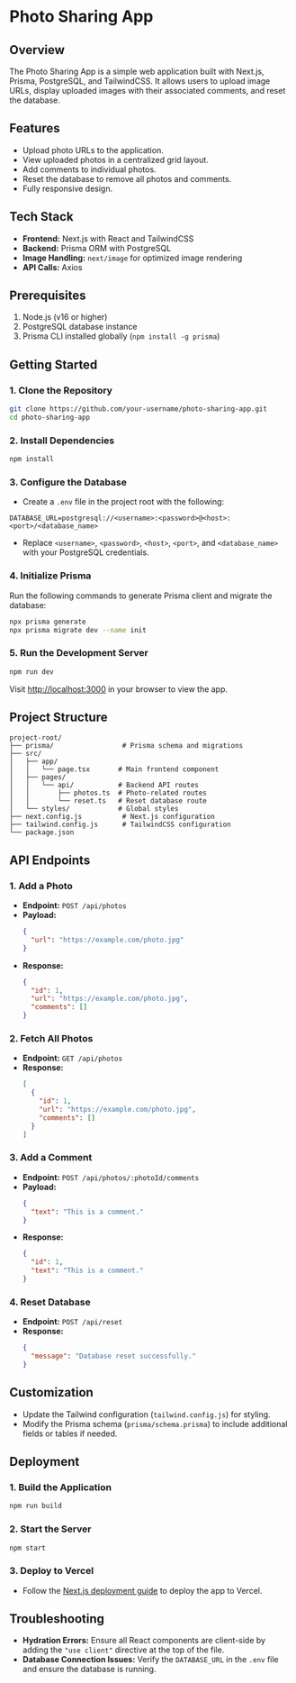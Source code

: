 # Photo Sharing App

## Overview
The Photo Sharing App is a simple web application built with Next.js, Prisma, PostgreSQL, and TailwindCSS. It allows users to upload image URLs, display uploaded images with their associated comments, and reset the database.

## Features
- Upload photo URLs to the application.
- View uploaded photos in a centralized grid layout.
- Add comments to individual photos.
- Reset the database to remove all photos and comments.
- Fully responsive design.

## Tech Stack
- **Frontend:** Next.js with React and TailwindCSS
- **Backend:** Prisma ORM with PostgreSQL
- **Image Handling:** `next/image` for optimized image rendering
- **API Calls:** Axios

## Prerequisites
1. Node.js (v16 or higher)
2. PostgreSQL database instance
3. Prisma CLI installed globally (`npm install -g prisma`)

## Getting Started

### 1. Clone the Repository
```bash
git clone https://github.com/your-username/photo-sharing-app.git
cd photo-sharing-app
```

### 2. Install Dependencies
```bash
npm install
```

### 3. Configure the Database
- Create a `.env` file in the project root with the following:

```env
DATABASE_URL=postgresql://<username>:<password>@<host>:<port>/<database_name>
```
- Replace `<username>`, `<password>`, `<host>`, `<port>`, and `<database_name>` with your PostgreSQL credentials.

### 4. Initialize Prisma
Run the following commands to generate Prisma client and migrate the database:
```bash
npx prisma generate
npx prisma migrate dev --name init
```

### 5. Run the Development Server
```bash
npm run dev
```
Visit [http://localhost:3000](http://localhost:3000) in your browser to view the app.

## Project Structure
```
project-root/
├── prisma/                 # Prisma schema and migrations
├── src/
│   ├── app/
│   │   └── page.tsx       # Main frontend component
│   ├── pages/
│   │   └── api/           # Backend API routes
│   │       ├── photos.ts  # Photo-related routes
│   │       └── reset.ts   # Reset database route
│   └── styles/            # Global styles
├── next.config.js          # Next.js configuration
├── tailwind.config.js      # TailwindCSS configuration
└── package.json
```

## API Endpoints

### 1. Add a Photo
- **Endpoint:** `POST /api/photos`
- **Payload:**
  ```json
  {
    "url": "https://example.com/photo.jpg"
  }
  ```
- **Response:**
  ```json
  {
    "id": 1,
    "url": "https://example.com/photo.jpg",
    "comments": []
  }
  ```

### 2. Fetch All Photos
- **Endpoint:** `GET /api/photos`
- **Response:**
  ```json
  [
    {
      "id": 1,
      "url": "https://example.com/photo.jpg",
      "comments": []
    }
  ]
  ```

### 3. Add a Comment
- **Endpoint:** `POST /api/photos/:photoId/comments`
- **Payload:**
  ```json
  {
    "text": "This is a comment."
  }
  ```
- **Response:**
  ```json
  {
    "id": 1,
    "text": "This is a comment."
  }
  ```

### 4. Reset Database
- **Endpoint:** `POST /api/reset`
- **Response:**
  ```json
  {
    "message": "Database reset successfully."
  }
  ```

## Customization
- Update the Tailwind configuration (`tailwind.config.js`) for styling.
- Modify the Prisma schema (`prisma/schema.prisma`) to include additional fields or tables if needed.

## Deployment

### 1. Build the Application
```bash
npm run build
```

### 2. Start the Server
```bash
npm start
```

### 3. Deploy to Vercel
- Follow the [Next.js deployment guide](https://nextjs.org/docs/deployment) to deploy the app to Vercel.

## Troubleshooting
- **Hydration Errors:** Ensure all React components are client-side by adding the `"use client"` directive at the top of the file.
- **Database Connection Issues:** Verify the `DATABASE_URL` in the `.env` file and ensure the database is running.